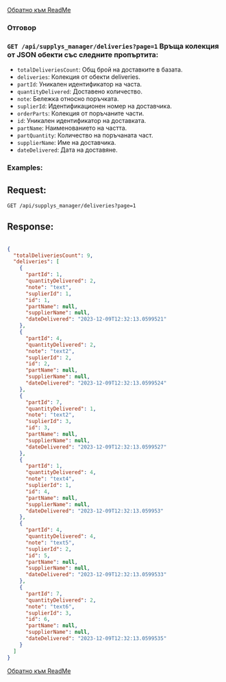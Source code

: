 [Обратно към ReadMe](/README.md)

### Отговор

### `GET /api/supplys_manager/deliveries?page=1` Връща колекция от JSON обекти със следните пропъртита:
- `totalDeliveriesCount`: Общ брой на доставките в базата.
- `deliveries`: Колекция от обекти deliveries.
- `partId`: Уникален идентификатор на часта.
- `quantityDelivered`: Доставено количество.
- `note`: Бележка относно поръчката.
- `suplierId`: Идентификационен номер на доставчика.
- `orderParts`: Колекция от поръчаните части.
- `id`: Уникален идентификатор на доставката.
- `partName`: Наименованието на частта.
- `partQuantity`: Количество на поръчаната част.
- `supplierName`: Име на доставчика.
- `dateDelivered`: Дата на доставяне.

### Examples:

## Request:

```
GET /api/supplys_manager/deliveries?page=1
```

## Response:

```json
	
{
  "totalDeliveriesCount": 9,
  "deliveries": [
    {
      "partId": 1,
      "quantityDelivered": 2,
      "note": "text",
      "suplierId": 1,
      "id": 1,
      "partName": null,
      "supplierName": null,
      "dateDelivered": "2023-12-09T12:32:13.0599521"
    },
    {
      "partId": 4,
      "quantityDelivered": 2,
      "note": "text2",
      "suplierId": 2,
      "id": 2,
      "partName": null,
      "supplierName": null,
      "dateDelivered": "2023-12-09T12:32:13.0599524"
    },
    {
      "partId": 7,
      "quantityDelivered": 1,
      "note": "text2",
      "suplierId": 3,
      "id": 3,
      "partName": null,
      "supplierName": null,
      "dateDelivered": "2023-12-09T12:32:13.0599527"
    },
    {
      "partId": 1,
      "quantityDelivered": 4,
      "note": "text4",
      "suplierId": 1,
      "id": 4,
      "partName": null,
      "supplierName": null,
      "dateDelivered": "2023-12-09T12:32:13.059953"
    },
    {
      "partId": 4,
      "quantityDelivered": 4,
      "note": "text5",
      "suplierId": 2,
      "id": 5,
      "partName": null,
      "supplierName": null,
      "dateDelivered": "2023-12-09T12:32:13.0599533"
    },
    {
      "partId": 7,
      "quantityDelivered": 2,
      "note": "text6",
      "suplierId": 3,
      "id": 6,
      "partName": null,
      "supplierName": null,
      "dateDelivered": "2023-12-09T12:32:13.0599535"
    }
  ]
}

```
[Обратно към ReadMe](/README.md)